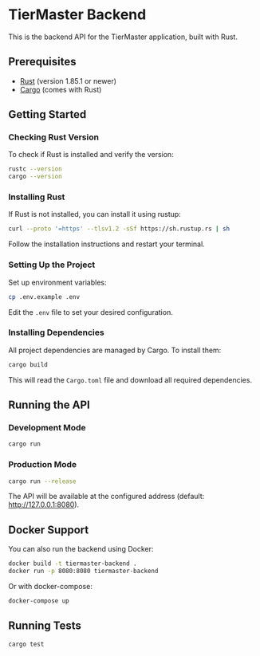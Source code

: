# TierMaster Backend

This is the backend API for the TierMaster application, built with Rust.

## Prerequisites

- [Rust](https://www.rust-lang.org/tools/install) (version 1.85.1 or newer)
- [Cargo](https://doc.rust-lang.org/cargo/getting-started/installation.html) (comes with Rust)

## Getting Started

### Checking Rust Version

To check if Rust is installed and verify the version:

```bash
rustc --version
cargo --version
```

### Installing Rust

If Rust is not installed, you can install it using rustup:

```bash
curl --proto '=https' --tlsv1.2 -sSf https://sh.rustup.rs | sh
```

Follow the installation instructions and restart your terminal.

### Setting Up the Project


Set up environment variables:

```bash
cp .env.example .env
```

Edit the `.env` file to set your desired configuration.

### Installing Dependencies

All project dependencies are managed by Cargo. To install them:

```bash
cargo build
```

This will read the `Cargo.toml` file and download all required dependencies.

## Running the API

### Development Mode

```bash
cargo run
```

### Production Mode

```bash
cargo run --release
```

The API will be available at the configured address (default: http://127.0.0.1:8080).

## Docker Support

You can also run the backend using Docker:

```bash
docker build -t tiermaster-backend .
docker run -p 8080:8080 tiermaster-backend
```

Or with docker-compose:

```bash
docker-compose up
```

## Running Tests

```bash
cargo test
```